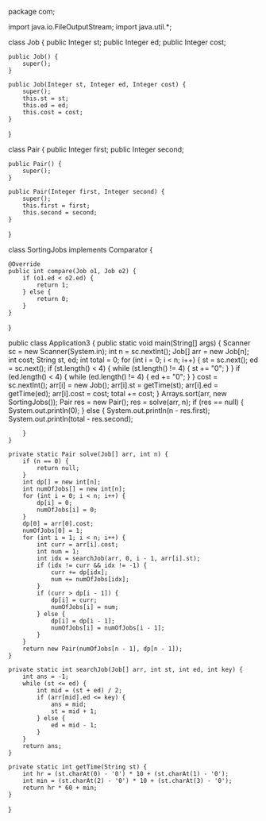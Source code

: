 package com;

import java.io.FileOutputStream;
import java.util.*;

class Job {
	public Integer st;
	public Integer ed;
	public Integer cost;

	public Job() {
		super();
	}

	public Job(Integer st, Integer ed, Integer cost) {
		super();
		this.st = st;
		this.ed = ed;
		this.cost = cost;
	}
}

class Pair {
	public Integer first;
	public Integer second;

	public Pair() {
		super();
	}

	public Pair(Integer first, Integer second) {
		super();
		this.first = first;
		this.second = second;
	}
}

class SortingJobs implements Comparator<Job> {

	@Override
	public int compare(Job o1, Job o2) {
		if (o1.ed < o2.ed) {
			return 1;
		} else {
			return 0;
		}
	}
}

public class Application3 {
	public static void main(String[] args) {
		Scanner sc = new Scanner(System.in);
		int n = sc.nextInt();
		Job[] arr = new Job[n];
		int cost;
		String st, ed;
		int total = 0;
		for (int i = 0; i < n; i++) {
			st = sc.next();
			ed = sc.next();
			if (st.length() < 4) {
				while (st.length() != 4) {
					st += "0";
				}
			}
			if (ed.length() < 4) {
				while (ed.length() != 4) {
					ed += "0";
				}
			}
			cost = sc.nextInt();
			arr[i] = new Job();
			arr[i].st = getTime(st);
			arr[i].ed = getTime(ed);
			arr[i].cost = cost;
			total += cost;
		}
		Arrays.sort(arr, new SortingJobs());
		Pair res = new Pair();
		res = solve(arr, n);
		if (res == null) {
			System.out.println(0);
		} else {
			System.out.println(n - res.first);
			System.out.println(total - res.second);

		}
	}

	private static Pair solve(Job[] arr, int n) {
		if (n == 0) {
			return null;
		}
		int dp[] = new int[n];
		int numOfJobs[] = new int[n];
		for (int i = 0; i < n; i++) {
			dp[i] = 0;
			numOfJobs[i] = 0;
		}
		dp[0] = arr[0].cost;
		numOfJobs[0] = 1;
		for (int i = 1; i < n; i++) {
			int curr = arr[i].cost;
			int num = 1;
			int idx = searchJob(arr, 0, i - 1, arr[i].st);
			if (idx != curr && idx != -1) {
				curr += dp[idx];
				num += numOfJobs[idx];
			}
			if (curr > dp[i - 1]) {
				dp[i] = curr;
				numOfJobs[i] = num;
			} else {
				dp[i] = dp[i - 1];
				numOfJobs[i] = numOfJobs[i - 1];
			}
		}
		return new Pair(numOfJobs[n - 1], dp[n - 1]);
	}

	private static int searchJob(Job[] arr, int st, int ed, int key) {
		int ans = -1;
		while (st <= ed) {
			int mid = (st + ed) / 2;
			if (arr[mid].ed <= key) {
				ans = mid;
				st = mid + 1;
			} else {
				ed = mid - 1;
			}
		}
		return ans;
	}

	private static int getTime(String st) {
		int hr = (st.charAt(0) - '0') * 10 + (st.charAt(1) - '0');
		int min = (st.charAt(2) - '0') * 10 + (st.charAt(3) - '0');
		return hr * 60 + min;
	}
}
